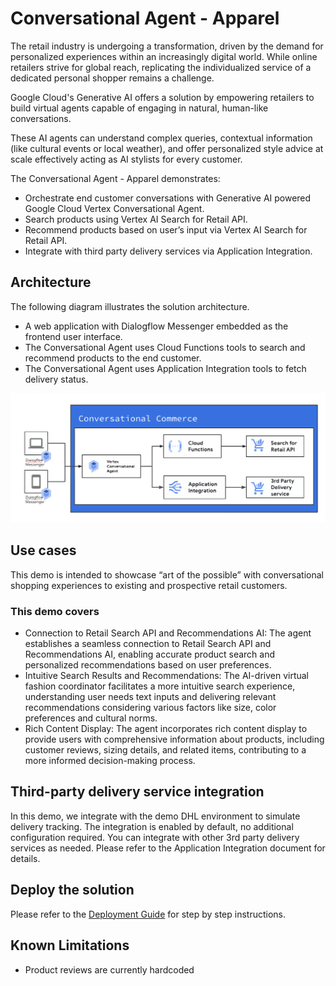 # Conversational Agent \- Apparel

The retail industry is undergoing a transformation, driven by the demand for
personalized experiences within an increasingly digital world. While online
retailers strive for global reach, replicating the individualized service of a
dedicated personal shopper remains a challenge.

Google Cloud's Generative AI offers a solution by empowering retailers to build
virtual agents capable of engaging in natural, human-like conversations.

These AI agents can understand complex queries, contextual information (like
cultural events or local weather), and offer personalized style advice at scale
effectively acting as AI stylists for every customer.

The Conversational Agent \- Apparel demonstrates:

- Orchestrate end customer conversations with Generative AI powered Google Cloud
  Vertex Conversational Agent.
- Search products using Vertex AI Search for Retail API.
- Recommend products based on user’s input via Vertex AI Search for Retail API.
- Integrate with third party delivery services via Application Integration.

## Architecture

The following diagram illustrates the solution architecture.

- A web application with Dialogflow Messenger embedded as the frontend user
  interface.
- The Conversational Agent uses Cloud Functions tools to search and recommend
  products to the end customer.
- The Conversational Agent uses Application Integration tools to fetch delivery
  status.

![Architecture](./docs/architecture.svg "Architecture")

## Use cases

This demo is intended to showcase “art of the possible” with conversational
shopping experiences to existing and prospective retail customers.

### This demo covers

- Connection to Retail Search API and Recommendations AI: The agent establishes
  a seamless connection to Retail Search API and Recommendations AI, enabling
  accurate product search and personalized recommendations based on user
  preferences.
- Intuitive Search Results and Recommendations: The AI-driven virtual fashion
  coordinator facilitates a more intuitive search experience, understanding user
  needs text inputs and delivering relevant recommendations considering various
  factors like size, color preferences and cultural norms.
- Rich Content Display: The agent incorporates rich content display to provide
  users with comprehensive information about products, including customer
  reviews, sizing details, and related items, contributing to a more informed
  decision-making process.

## Third-party delivery service integration

In this demo, we integrate with the demo DHL environment to simulate delivery
tracking. The integration is enabled by default, no additional configuration
required. You can integrate with other 3rd party delivery services as needed.
Please refer to the Application Integration document for details.

## Deploy the solution

Please refer to the [Deployment Guide](./docs/deployment.md) for step by step
instructions.

## Known Limitations

- Product reviews are currently hardcoded
